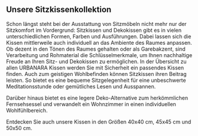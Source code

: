 ## Unsere Sitzkissenkollektion

Schon längst steht bei der Ausstattung von Sitzmöbeln nicht mehr nur der Sitzkomfort im Vordergrund: Sitzkissen und Dekokissen gibt es in vielen unterschiedlichen Formen, Farben und Ausführungen. Dabei lassen sich die Kissen mittlerweile auch individuell an das Ambiente des Raumes anpassen. Ob dezent in den Tönen des Raumes gehalten oder als Garebakzent, sind Verarbeitung und Rohmaterial die Schlüsselmerkmale, um Ihnen nachhaltige Freude an Ihren Sitz- und Dekokissen zu ermöglichen. In der Übersicht zu allen URBANARA Kissen werden Sie mit Sicherheit ein passendes Kissen finden. Auch zum geistigen Wohlbefinden können Sitzkissen ihren Beitrag leisten. So bietet es eine bequeme Sitzgelegenheit für eine unbeschwerte Meditationsstunde oder gemütliches Lesen und Ausspannen.

Darüber hinaus bietet es eine legere Deko-Alternative zum herkömmlichen Fernsehsessel und verwandelt ein Wohnzimmer in einen individuellen Wohlfühlbereich.

Entdecken Sie auch unsere Kissen in den Größen 40x40 cm, 45x45 cm und 50x50 cm.
